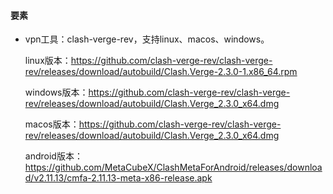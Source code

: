 #### 要素
- vpn工具：clash-verge-rev，支持linux、macos、windows。
  
  linux版本：https://github.com/clash-verge-rev/clash-verge-rev/releases/download/autobuild/Clash.Verge-2.3.0-1.x86_64.rpm

  windows版本：https://github.com/clash-verge-rev/clash-verge-rev/releases/download/autobuild/Clash.Verge_2.3.0_x64.dmg

  macos版本：https://github.com/clash-verge-rev/clash-verge-rev/releases/download/autobuild/Clash.Verge_2.3.0_x64.dmg

  android版本：https://github.com/MetaCubeX/ClashMetaForAndroid/releases/download/v2.11.13/cmfa-2.11.13-meta-x86-release.apk